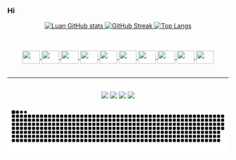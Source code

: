 
### Hi

<div align="center">
  <a href="https://github.com/Luan-Tomiozzo">
    
  ![Luan GitHub stats](https://github-readme-stats.vercel.app/api?username=Luan-Tomiozzo&show_icons=true&theme=highcontrast)
  ![GitHub Streak](https://github-readme-streak-stats.herokuapp.com?user=Luan-Tomiozzo&theme=highcontrast&border_radius=5&locale=pt-br&border=DDDDDD&stroke=00FCF3&fire=DD0000&currStreakNum=DDDDDD&sideNums=93C605&background=000000&currStreakLabel=DDDDDD&ring=DDB801)
  ![Top Langs](https://github-readme-stats.vercel.app/api/top-langs/?username=Luan-Tomiozzo&layout=compact&theme=highcontrast)
</div>
    

<div align="center"><br>
<br>
  <img align="center" height="30" width="40" src="https://cdn.jsdelivr.net/gh/devicons/devicon/icons/java/java-original.svg">
  <img align="center" height="30" width="40" src="https://cdn.jsdelivr.net/gh/devicons/devicon/icons/spring/spring-original-wordmark.svg">
  <img align="center" height="30" width="40" src="https://cdn.jsdelivr.net/gh/devicons/devicon/icons/mysql/mysql-original-wordmark.svg">
  <img align="center" height="30" width="40" src="https://cdn.jsdelivr.net/gh/devicons/devicon/icons/postgresql/postgresql-original-wordmark.svg">
  <img align="center" height="30" width="40" src="https://cdn.jsdelivr.net/gh/devicons/devicon/icons/oracle/oracle-original.svg">          
  <img align="center" height="30" width="40" src="https://cdn.jsdelivr.net/gh/devicons/devicon/icons/css3/css3-original.svg">
  <img align="center" height="30" width="40" src="https://cdn.jsdelivr.net/gh/devicons/devicon/icons/html5/html5-original.svg">
  <img align="center" height="30" width="40" src="https://cdn.jsdelivr.net/gh/devicons/devicon/icons/typescript/typescript-original.svg">
  <img align="center" height="30" width="40" src="https://cdn.jsdelivr.net/gh/devicons/devicon/icons/docker/docker-original-wordmark.svg">
  <img align="center" height="30" width="40" src="https://cdn.jsdelivr.net/gh/devicons/devicon/icons/react/react-original-wordmark.svg">          
  <br>
  <br>
</div>

---
<div align="center"> 
<br>
  <a href="https://www.instagram.com/luan.tomiozzo" target="_blank"><img src="https://img.shields.io/badge/-Instagram-%23E4405F?style=for-the-badge&logo=instagram&logoColor=white" target="_blank"></a>
  <a href="https://join.skype.com/invite/ebY0POQXnO3k" target="_blank"><img src="https://img.shields.io/badge/Skype-%2300AFF0.svg?style=for-the-badge&logo=Skype&logoColor=white" target="_blank"></a> 
  <a href = "mailto:luan.tomiozzo@gmail.com"><img src="https://img.shields.io/badge/Gmail-D14836?style=for-the-badge&logo=gmail&logoColor=white"></a>
  <a href="https://www.linkedin.com/in/luan-pedro-tomiozzo" target="_blank"><img src="https://img.shields.io/badge/linkedin-%230077B5.svg?style=for-the-badge&logo=linkedin&logoColor=white" target="_blank"></a>   
</div>
  
  
  
  
  ![Snake animation](https://github.com/Luan-Tomiozzo/Luan-Tomiozzo/blob/output/github-contribution-grid-snake.svg)


